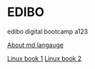 # EDIBO

edibo digital bootcamp
a123



[About md langauge](https://github.com/adam-p/markdown-here/wiki/Markdown-Cheatsheet)

[Linux book 1](https://rutracker.org/forum/viewtopic.php?t=5903009) [Linux book 2](https://rutracker.org/forum/viewtopic.php?t=5905475)

